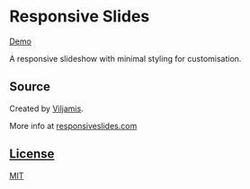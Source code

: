 # Responsive Slides

[Demo](http://lib.minus.nz/responsive-slides/)

A responsive slideshow with minimal styling for customisation. 

## Source

Created by [Viljamis](http://viljamis.com/).

More info at <a href src="http://responsiveslides.com/">responsiveslides.com

## License

MIT
